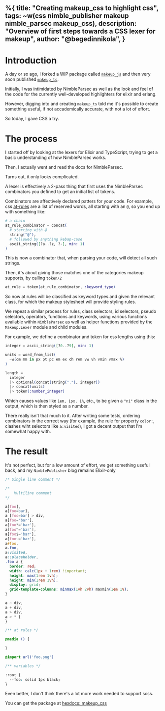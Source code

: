 %{
    title: "Creating makeup_css to highlight css",
    tags: ~w(css nimble_publisher makeup nimble_parsec makeup_css),
    description: "Overview of first steps towards a CSS lexer for makeup",
    author: "@begedinnikola",
}
---
# Introduction

A day or so ago, I forked a WIP package called [`makeup_js`](https://hex.pm/packages/makeup_js) and then very soon published [`makeup_ts`](https://hex.pm/packages/makeup_ts).

Initially, I was intimidated by NimbleParsec as well as the look and feel of the code for the currently well-developed highlighters for elixir and erlang.

However, digging into and creating `makeup_ts` told me it's possible to create something useful, if not accademically accurate, with not a lot of effort.

So today, I gave CSS a try.

# The process

I started off by looking at the lexers for Elixir and TypeScript, trying to get a basic understanding of how NimbleParsec works.

Then, I actually went and read the docs for NimbleParsec.

Turns out, it only looks complicated.

A lexer is effectively a 2-pass thing that first uses the NimbleParsec combinators you defined to get an initial list of tokens.

Combinators are affectively declared patters for your code. For example, css [at-rules]() are a list of reserved words, all starting with an `@`, so you end up with something like:

```elixir
# a chain
at_rule_combinator = concat(
  # starting with @
  string("@"), 
  # followed by anything kebap-case
  ascii_string([?a..?z, ?-], min: 1) 
) 
```

This is now a combinator that, when parsing your code, will detect all such strings.

Then, it's about giving those matches one of the categories makeup supports, by calling `token/2`

```elixir
at_rule = token(at_rule_combinator, :keyword_type)
```

So now at rules will be classified as keyword types and given the relevant class, for which the makeup stylesheet will provide styling rules.

We repeat a similar process for rules, class selectors, id selectors, pseudo selectors, operators, functions and keywords, using various functions available within `NimbleParsec` as well as helper functions provided by the `Makeup.Lexer` module and child modules.

For example, we define a combinator and token for css lengths using this:

```elixir
integer = ascii_string([?0..?9], min: 1)

units = word_from_list(
  ~w(cm mm in px pt pc em ex ch rem vw vh vmin vmax %)
)

length =
  integer
  |> optional(concat(string("."), integer))
  |> concat(units)
  |> token(:number_integer)
```

Which causes values like `1em, 1px, 1%`, etc., to be given a `"ni"` class in the output, which is then styled as a number.

There really isn't that much to it. After writing some tests, ordering combinators in the correct way (for example, the rule for property `color:`, clashes wiht selectors like `a:visited`), I got a decent output that I'm somewhat happy with.

# The result

It's not perfect, but for a low amount of effort, we get something useful back, and my `NimblePublisher` blog remains Elixir-only

```css
/* Single line comment */

/*  
    Multiline comment
*/

a[foo],
a[foo=bar],
a [foo=bar] > div, 
a[foo='bar'],
a[foo*='bar'],
a[foo^='bar'],
a[foo$='bar'],
a[foo~='bar'],
a#foo,
a.foo,
a:visited,
a::placeholder,
.foo a {
  border: red;
  width: calc(1px + 1rem) !important;
  height: max(1rem 1vh);
  height: min(1rem 1vh);
  display: grid;
  grid-template-columns: minmax(1vh 2vh) maxmin(1em 1%);
}

a ~ div, 
a + div,
a > div,
a > * {
}

/** at rules */

@media () {

}

@import url('foo.png')

/** variables */

:root {
  --foo: solid 1px black;
}

```

Even better, I don't think there's a lot more work needed to support scss.

You can get the package at [hexdocs: makeup_css](https://hexdocs.pm/makeup_css)

